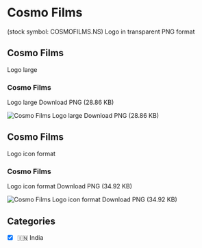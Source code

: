 # Cosmo Films
 (stock symbol: COSMOFILMS.NS) Logo in transparent PNG format

## Cosmo Films
 Logo large

### Cosmo Films
 Logo large Download PNG (28.86 KB)

![Cosmo Films
 Logo large Download PNG (28.86 KB)](/img/orig/COSMOFILMS.NS_BIG-5ee00fdd.png)

## Cosmo Films
 Logo icon format

### Cosmo Films
 Logo icon format Download PNG (34.92 KB)

![Cosmo Films
 Logo icon format Download PNG (34.92 KB)](/img/orig/COSMOFILMS.NS-df367917.png)



## Categories
- [x] 🇮🇳 India
